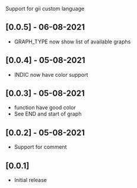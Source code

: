 Support for gii custom language

## [0.0.5] - 06-08-2021
- GRAPH_TYPE now show list of available graphs

## [0.0.4] - 05-08-2021
- INDIC now have color support

## [0.0.3] - 05-08-2021
- function have good color
- See END and start of graph

## [0.0.2] - 05-08-2021
- Support for comment
## [0.0.1]

- Initial release
